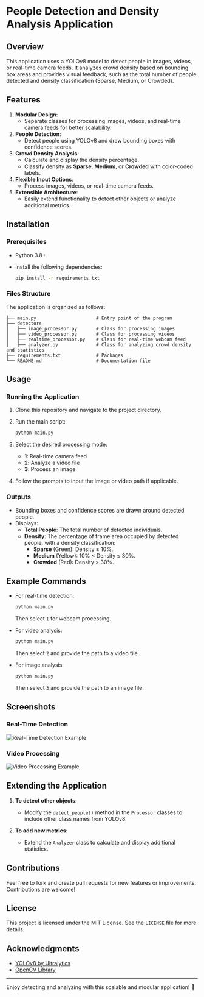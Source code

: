 # People Detection and Density Analysis Application

## Overview

This application uses a YOLOv8 model to detect people in images, videos, or real-time camera feeds. It analyzes crowd density based on bounding box areas and provides visual feedback, such as the total number of people detected and density classification (Sparse, Medium, or Crowded).

## Features

1. **Modular Design**:
   - Separate classes for processing images, videos, and real-time camera feeds for better scalability.
2. **People Detection**:
   - Detect people using YOLOv8 and draw bounding boxes with confidence scores.
3. **Crowd Density Analysis**:
   - Calculate and display the density percentage.
   - Classify density as **Sparse**, **Medium**, or **Crowded** with color-coded labels.
4. **Flexible Input Options**:
   - Process images, videos, or real-time camera feeds.
5. **Extensible Architecture**:
   - Easily extend functionality to detect other objects or analyze additional metrics.

## Installation

### Prerequisites

- Python 3.8+
- Install the following dependencies:

  ```bash
  pip install -r requirements.txt 
  ```

### Files Structure

The application is organized as follows:

```
├── main.py                      # Entry point of the program
├── detectors
│   ├── image_processor.py       # Class for processing images
│   ├── video_processor.py       # Class for processing videos
│   ├── realtime_processor.py    # Class for real-time webcam feed
│   ├── analyzer.py              # Class for analyzing crowd density and statistics
├── requirements.txt             # Packages 
└── README.md                    # Documentation file
```

## Usage

### Running the Application

1. Clone this repository and navigate to the project directory.
2. Run the main script:

   ```bash
   python main.py
   ```

3. Select the desired processing mode:
   - **1**: Real-time camera feed
   - **2**: Analyze a video file
   - **3**: Process an image

4. Follow the prompts to input the image or video path if applicable.

### Outputs

- Bounding boxes and confidence scores are drawn around detected people.
- Displays:
  - **Total People**: The total number of detected individuals.
  - **Density**: The percentage of frame area occupied by detected people, with a density classification:
    - **Sparse** (Green): Density ≤ 10%.
    - **Medium** (Yellow): 10% < Density ≤ 30%.
    - **Crowded** (Red): Density > 30%.

## Example Commands

- For real-time detection:

  ```bash
  python main.py
  ```

  Then select `1` for webcam processing.

- For video analysis:

  ```bash
  python main.py
  ```

  Then select `2` and provide the path to a video file.

- For image analysis:

  ```bash
  python main.py
  ```

  Then select `3` and provide the path to an image file.

## Screenshots

### Real-Time Detection

![Real-Time Detection Example](images/real_time_detection.png)

### Video Processing

![Video Processing Example](images/video_processing.png)

## Extending the Application

1. **To detect other objects**:
   - Modify the `detect_people()` method in the `Processor` classes to include other class names from YOLOv8.

2. **To add new metrics**:
   - Extend the `Analyzer` class to calculate and display additional statistics.

## Contributions

Feel free to fork and create pull requests for new features or improvements. Contributions are welcome!

## License

This project is licensed under the MIT License. See the `LICENSE` file for more details.

## Acknowledgments

- [YOLOv8 by Ultralytics](https://github.com/ultralytics/ultralytics)
- [OpenCV Library](https://opencv.org/)

---
Enjoy detecting and analyzing with this scalable and modular application! 🎉
